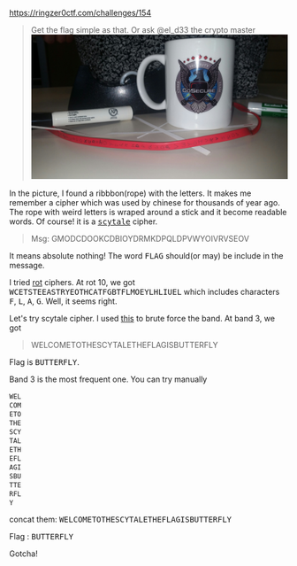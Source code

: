 https://ringzer0ctf.com/challenges/154

>Get the flag simple as that. Or ask @el_d33 the crypto master ![Start the challenge](Resources/cryptoObject.png)

In the picture, I found a ribbbon(rope) with the letters.
It makes me remember a cipher which was used by chinese for thousands of year ago.
The rope with weird letters is wraped around a stick and it become readable words.
Of course! it is a [<tt>scytale</tt>](https://en.wikipedia.org/wiki/Scytale) cipher.

> Msg: GMODCDOOKCDBIOYDRMKDPQLDPVWYOIVRVSEOV 

It means absolute nothing!
The word <tt>FLAG</tt> should(or may) be include in the message.

I tried [rot](https://www.dcode.fr/rot-cipher) ciphers.
At rot 10, we got <tt>WCETSTEEASTRYEOTHCATFGBTFLMOEYLHLIUEL</tt> which includes characters <tt>F</tt>, <tt>L</tt>, <tt>A</tt>, <tt>G</tt>. Well, it seems right.

Let's try scytale cipher. I used [this](https://www.cryptool.org/en/cto-ciphers/scytale) to brute force the band.
At band 3, we got 
>WELCOMETOTHESCYTALETHEFLAGISBUTTERFLY

Flag is <tt>BUTTERFLY</tt>.

Band 3 is the most frequent one. You can try manually
```
WEL
COM
ETO
THE
SCY
TAL
ETH
EFL
AGI
SBU
TTE
RFL
Y
```

concat them: <tt>WELCOMETOTHESCYTALETHEFLAGISBUTTERFLY</tt>

Flag : <tt>BUTTERFLY</tt>

Gotcha!



